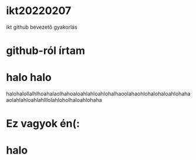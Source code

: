 # ikt20220207
ikt github bevezető gyakorlás
# github-ról írtam
# halo halo
halohalollalhlhoahalaolhahoaloahlahloahlohalhaoolahaohlohalohaloahlohahaaolahlahloahlahlllolahloholhaloahlohaha
# Ez vagyok én(:
# halo